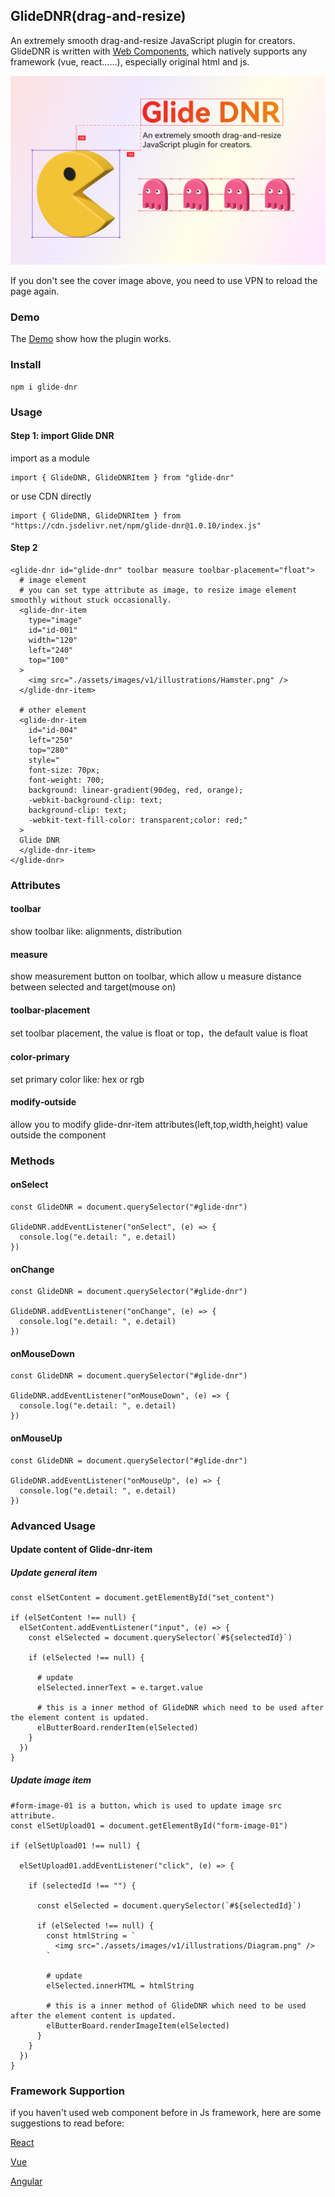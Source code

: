 GlideDNR(drag-and-resize)
---

An extremely smooth drag-and-resize JavaScript plugin for creators. GlideDNR is written with [Web Components](https://developer.mozilla.org/en-US/docs/Web/API/Web_components), which natively supports any framework (vue, react……), especially original html and js.

![cover](./cover_v1.3.png)

If you don't see the cover image above, you need to use VPN to reload the page again.

### Demo
The [Demo](https://chnkarl.github.io/glide-dnr/storyboard.html) show how the plugin works.

### Install
```
npm i glide-dnr
```

### Usage

#### Step 1: import Glide DNR

import as a module
```
import { GlideDNR, GlideDNRItem } from "glide-dnr"
```

or use CDN directly
```
import { GlideDNR, GlideDNRItem } from "https://cdn.jsdelivr.net/npm/glide-dnr@1.0.10/index.js"
```

#### Step 2
```
<glide-dnr id="glide-dnr" toolbar measure toolbar-placement="float">
  # image element
  # you can set type attribute as image, to resize image element smoothly without stuck occasionally.
  <glide-dnr-item 
    type="image" 
    id="id-001" 
    width="120" 
    left="240" 
    top="100"
  >
    <img src="./assets/images/v1/illustrations/Hamster.png" />
  </glide-dnr-item>

  # other element
  <glide-dnr-item 
    id="id-004" 
    left="250" 
    top="280" 
    style="
    font-size: 70px; 
    font-weight: 700;
    background: linear-gradient(90deg, red, orange); 
    -webkit-background-clip: text; 
    background-clip: text; 
    -webkit-text-fill-color: transparent;color: red;"
  >
  Glide DNR
  </glide-dnr-item>
</glide-dnr>
```

### Attributes

#### toolbar
show toolbar like: alignments, distribution

#### measure
show measurement button on toolbar, which allow u measure distance between selected and target(mouse on)

#### toolbar-placement
set toolbar placement, the value is float or top，the default value is float

#### color-primary
set primary color like: hex or rgb

#### modify-outside
allow you to modify glide-dnr-item attributes(left,top,width,height) value outside the component

### Methods

#### onSelect
```
const GlideDNR = document.querySelector("#glide-dnr")

GlideDNR.addEventListener("onSelect", (e) => {
  console.log("e.detail: ", e.detail)
})
```

#### onChange
```
const GlideDNR = document.querySelector("#glide-dnr")

GlideDNR.addEventListener("onChange", (e) => {
  console.log("e.detail: ", e.detail)
})
```

#### onMouseDown
```
const GlideDNR = document.querySelector("#glide-dnr")

GlideDNR.addEventListener("onMouseDown", (e) => {
  console.log("e.detail: ", e.detail)
})
```

#### onMouseUp
```
const GlideDNR = document.querySelector("#glide-dnr")

GlideDNR.addEventListener("onMouseUp", (e) => {
  console.log("e.detail: ", e.detail)
})
```

### Advanced Usage

#### Update content of Glide-dnr-item

##### Update general item
```
const elSetContent = document.getElementById("set_content")

if (elSetContent !== null) {
  elSetContent.addEventListener("input", (e) => {
    const elSelected = document.querySelector(`#${selectedId}`)

    if (elSelected !== null) {

      # update
      elSelected.innerText = e.target.value

      # this is a inner method of GlideDNR which need to be used after the element content is updated.
      elButterBoard.renderItem(elSelected)
    }
  })
}
```

##### Update image item
```
#form-image-01 is a button，which is used to update image src attribute.
const elSetUpload01 = document.getElementById("form-image-01")

if (elSetUpload01 !== null) {

  elSetUpload01.addEventListener("click", (e) => {

    if (selectedId !== "") {

      const elSelected = document.querySelector(`#${selectedId}`)

      if (elSelected !== null) {
        const htmlString = `
          <img src="./assets/images/v1/illustrations/Diagram.png" />
        `

        # update
        elSelected.innerHTML = htmlString

        # this is a inner method of GlideDNR which need to be used after the element content is updated.
        elButterBoard.renderImageItem(elSelected)
      }
    }
  })
}
```

### Framework Supportion

if you haven't used web component before in Js framework, here are some suggestions to read before:

[React](https://legacy.reactjs.org/docs/web-components.html)

[Vue](https://vuejs.org/guide/extras/web-components.html)

[Angular](https://angular.love/angular-web-components-a-complete-guide/)

